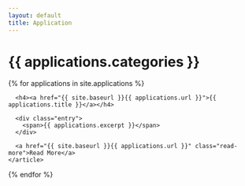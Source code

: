 ```yaml
---
layout: default
title: Application
---
```


<h1>{{ applications.categories }}</h1>
<div class="posts font-small">
  {% for applications in site.applications %}
    <article class="applications">
      
      <h4><a href="{{ site.baseurl }}{{ applications.url }}">{{ applications.title }}</a></h4>

      <div class="entry">
        <span>{{ applications.excerpt }}</span>
      </div>

      <a href="{{ site.baseurl }}{{ applications.url }}" class="read-more">Read More</a>
    </article>
  {% endfor %}
</div>
